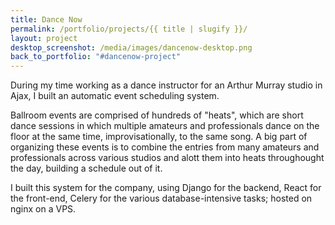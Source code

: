 ```yaml
---
title: Dance Now
permalink: /portfolio/projects/{{ title | slugify }}/
layout: project
desktop_screenshot: /media/images/dancenow-desktop.png
back_to_portfolio: "#dancenow-project"
---
```

During my time working as a dance instructor for an Arthur Murray studio in Ajax, I built an automatic event scheduling system.

Ballroom events are comprised of hundreds of "heats", which are short dance sessions in which multiple amateurs and professionals dance on the floor at the same time, improvisationally, to the same song. A big part of organizing these events is to combine the entries from many amateurs and professionals across various studios and alott them into heats throughought the day, building a schedule out of it.

I built this system for the company, using Django for the backend, React for the front-end, Celery for the various database-intensive tasks; hosted on nginx on a VPS.